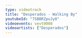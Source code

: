 ```yaml
---
type: videotrack
title: "Desperados - Walking By"
youtubeId: "7SBBRZpuJy8"
videoevents: vevt0008
videoartists: ["Desperados"]
---
```

